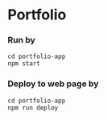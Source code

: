 # Portfolio
### Run by 
```
cd portfolio-app
npm start
```


### Deploy to web page by
```
cd portfolio-app
npm run deploy
```


